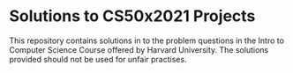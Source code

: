 # Solutions to CS50x2021 Projects

This repository contains solutions in to the problem questions in the Intro to Computer Science Course offered by Harvard University. 
The solutions provided should not be used for unfair practises. 